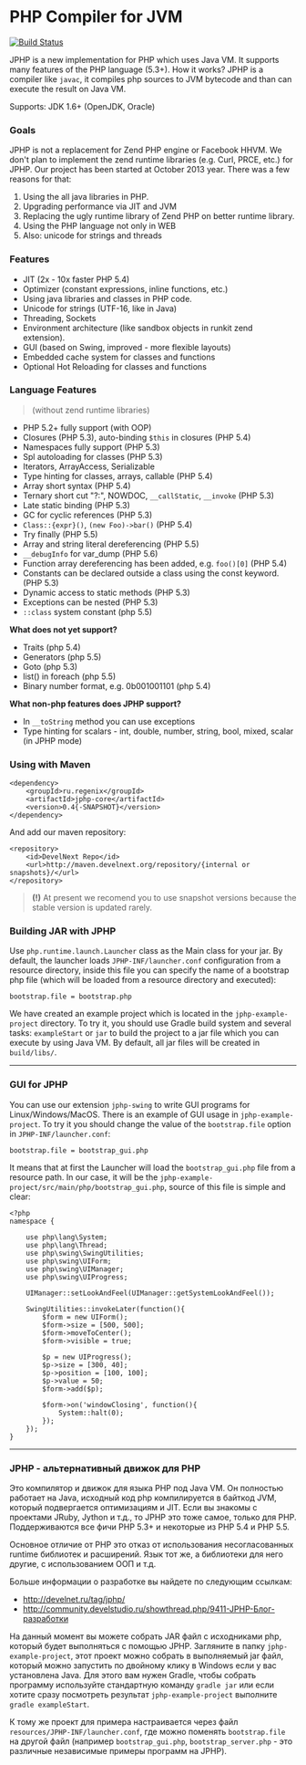 PHP Compiler for JVM
====================

[![Build Status](https://travis-ci.org/dim-s/jphp.png?branch=master)](https://travis-ci.org/dim-s/jphp)

JPHP is a new implementation for PHP which uses Java VM. It supports many features of the PHP language (5.3+).
How it works? JPHP is a compiler like `javac`, it compiles php sources to JVM bytecode and than
can execute the result on Java VM.

Supports: JDK 1.6+ (OpenJDK, Oracle)

### Goals

JPHP is not a replacement for Zend PHP engine or Facebook HHVM. We don't plan to implement the zend runtime libraries (e.g. Curl, PRCE, etc.) for JPHP. Our project has been started at October 2013 year. There was a few reasons for that:

1. Using the all java libraries in PHP.
2. Upgrading performance via JIT and JVM
3. Replacing the ugly runtime library of Zend PHP on better runtime library.
4. Using the PHP language not only in WEB
5. Also: unicode for strings and threads


### Features

+ JIT (2x - 10x faster PHP 5.4)
+ Optimizer (constant expressions, inline functions, etc.)
+ Using java libraries and classes in PHP code.
+ Unicode for strings (UTF-16, like in Java)
+ Threading, Sockets
+ Environment architecture (like sandbox objects in runkit zend extension).
+ GUI (based on Swing, improved - more flexible layouts)
+ Embedded cache system for classes and functions
+ Optional Hot Reloading for classes and functions


### Language Features 
> (without zend runtime libraries)

+ PHP 5.2+ fully support (with OOP)
+ Closures (PHP 5.3), auto-binding `$this` in closures (PHP 5.4)
+ Namespaces fully support (PHP 5.3)
+ Spl autoloading for classes (PHP 5.3)
+ Iterators, ArrayAccess, Serializable
+ Type hinting for classes, arrays, callable (PHP 5.4)
+ Array short syntax (PHP 5.4)
+ Ternary short cut "?:", NOWDOC, `__callStatic`, `__invoke` (PHP 5.3)
+ Late static binding (PHP 5.3)
+ GC for cyclic references (PHP 5.3)
+ `Class::{expr}()`, `(new Foo)->bar()` (PHP 5.4)
+ Try finally (PHP 5.5)
+ Array and string literal dereferencing (PHP 5.5)
+ `__debugInfo` for var_dump (PHP 5.6)
+ Function array dereferencing has been added, e.g. `foo()[0]` (PHP 5.4) 
+ Constants can be declared outside a class using the const keyword. (PHP 5.3)
+ Dynamic access to static methods (PHP 5.3)
+ Exceptions can be nested (PHP 5.3)
+ `::class` system constant (php 5.5)

**What does not yet support?**

+ Traits (php 5.4)
+ Generators (php 5.5)
+ Goto (php 5.3)
+ list() in foreach (php 5.5)
+ Binary number format, e.g. 0b001001101 (php 5.4)

**What non-php features does JPHP support?**

+ In `__toString` method you can use exceptions
+ Type hinting for scalars - int, double, number, string, bool, mixed, scalar (in JPHP mode)


### Using with Maven

```
<dependency>
    <groupId>ru.regenix</groupId>
    <artifactId>jphp-core</artifactId>
    <version>0.4{-SNAPSHOT}</version>
</dependency>
```

And add our maven repository:

```
<repository>
    <id>DevelNext Repo</id>
    <url>http://maven.develnext.org/repository/{internal or snapshots}/</url>
</repository>
```

> **(!)** At present we recomend you to use snapshot versions because the stable version is updated rarely.

### Building JAR with JPHP

Use `php.runtime.launch.Launcher` class as the Main class for your jar. By default, the launcher
loads `JPHP-INF/launcher.conf` configuration from a resource directory, inside this file you can
specify the name of a bootstrap php file (which will be loaded from a resource directory and executed):

```
bootstrap.file = bootstrap.php
```

We have created an example project which is located in the `jphp-example-project` directory. To try it, you should
use Gradle build system and several tasks: `exampleStart` or `jar` to build the project to a jar file which you can
execute by using Java VM. By default, all jar files will be created in `build/libs/`.

---

### GUI for JPHP

You can use our extension `jphp-swing` to write GUI programs for Linux/Windows/MacOS. There is an example of GUI usage in `jphp-example-project`. To try it you should change the value of the `bootstrap.file` option in `JPHP-INF/launcher.conf`:

    bootstrap.file = bootstrap_gui.php

It means that at first the Launcher will load the `bootstrap_gui.php` file from a resource path. In our case, it will be the `jphp-example-project/src/main/php/bootstrap_gui.php`, source of this file is simple and clear:

```
<?php
namespace {

    use php\lang\System;
    use php\lang\Thread;
    use php\swing\SwingUtilities;
    use php\swing\UIForm;
    use php\swing\UIManager;
    use php\swing\UIProgress;

    UIManager::setLookAndFeel(UIManager::getSystemLookAndFeel());

    SwingUtilities::invokeLater(function(){
        $form = new UIForm();
        $form->size = [500, 500];
        $form->moveToCenter();
        $form->visible = true;

        $p = new UIProgress();
        $p->size = [300, 40];
        $p->position = [100, 100];
        $p->value = 50;
        $form->add($p);

        $form->on('windowClosing', function(){
            System::halt(0);
        });
    });
}
```


---

### JPHP - альтернативный движок для PHP

Это компилятор и движок для языка PHP под Java VM. Он полностью работает на Java, исходный код php компилируется в байткод JVM, который подвергается оптимизациям и JIT. Если вы знакомы с проектами JRuby, Jython и т.д., то JPHP это тоже самое, только для PHP. Поддерживаются все фичи PHP 5.3+ и некоторые из PHP 5.4 и PHP 5.5.

Основное отличие от PHP это отказ от использования несогласованных runtime библиотек и расширений. Язык тот же, а библиотеки для него другие, с использованием ООП и т.д.


Больше информации о разработке вы найдете по следующим ссылкам:

- http://develnet.ru/tag/jphp/
- http://community.develstudio.ru/showthread.php/9411-JPHP-Блог-разработки

На данный момент вы можете собрать JAR файл с исходниками php, который будет выполняться с помощью JPHP. Загляните
в папку `jphp-example-project`, этот проект можно собрать в выполняемый jar файл, который можно запустить по двойному клику в Windows
если у вас установлена Java. Для этого вам нужен Gradle, чтобы собрать программу используйте стандартную команду `gradle jar`
или если хотите сразу посмотреть результат `jphp-example-project` выполните `gradle exampleStart`.

К тому же проект для примера настраивается через файл `resources/JPHP-INF/launcher.conf`, где можно поменять `bootstrap.file`
на другой файл (например `bootstrap_gui.php`, `bootstrap_server.php` - это различные независимые примеры программ на JPHP).
